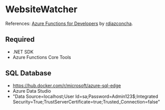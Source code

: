 # WebsiteWatcher
References: [Azure Functions for Developers](https://github.com/LinkedInLearning/Azure-functions-for-developers-3379050.git) by [rdiazconcha](https://github.com/rdiazconcha).

## Required
- .NET SDK
- Azure Functions Core Tools

## SQL Database
- https://hub.docker.com/r/microsoft/azure-sql-edge
- Azure Data Studio
- "Data Source=localhost;User Id=sa;Password=Admin123$;Integrated Security=True;TrustServerCertificate=true;Trusted_Connection=false"